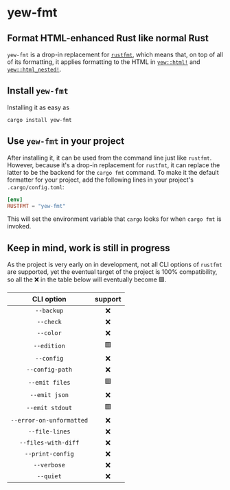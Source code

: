 # yew-fmt
## Format HTML-enhanced Rust like normal Rust
`yew-fmt` is a drop-in replacement for [`rustfmt`](https://github.com/rust-lang/rustfmt), which means that, on top of all of its formatting,
it applies formatting to the HTML in [`yew::html!`](https://docs.rs/yew/latest/yew/macro.html.html) and [`yew::html_nested!`](https://docs.rs/yew/latest/yew/macro.html_nested.html).

## Install `yew-fmt`
Installing it as easy as 
```console
cargo install yew-fmt
```

## Use `yew-fmt` in your project
After installing it, it can be used from the command line just like `rustfmt`.
However, because it's a drop-in replacement for `rustfmt`, it can replace the latter to be
the backend for the `cargo fmt` command. To make it the default formatter for your project, add the following lines in your project's `.cargo/config.toml`:
```toml
[env]
RUSTFMT = "yew-fmt"
```
This will set the environment variable that `cargo` looks for when `cargo fmt` is invoked.

## Keep in mind, work is still in progress
As the project is very early on in development, not all CLI options of `rustfmt` are supported, yet the eventual target of the project is 100% compatibility, so all the ❌ in the table 
below will eventually become 🟩.

| CLI option | support |
|:--:|:--:|
| `--backup`               | ❌ |
| `--check`                | ❌ |
| `--color`                | ❌ |
| `--edition`              | 🟩 |
| `--config`               | ❌ |
| `--config-path`          | ❌ |
| `--emit files`           | 🟩 |
| `--emit json`            | ❌ |
| `--emit stdout`          | 🟩 |
| `--error-on-unformatted` | ❌ |
| `--file-lines`           | ❌ |
| `--files-with-diff`      | ❌ |
| `--print-config`         | ❌ |
| `--verbose`              | ❌ |
| `--quiet`                | ❌ |

